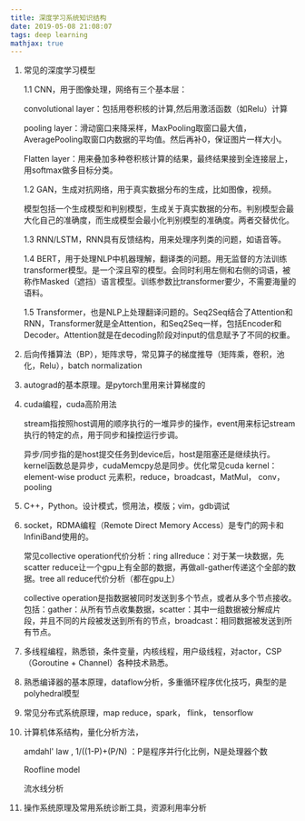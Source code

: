 ```yaml
---
title: 深度学习系统知识结构
date: 2019-05-08 21:08:07
tags: deep learning
mathjax: true
---
```


1. 常见的深度学习模型

   1.1 CNN，用于图像处理，网络有三个基本层：

   convolutional layer：包括用卷积核的计算,然后用激活函数（如Relu）计算

   pooling layer：滑动窗口来降采样，MaxPooling取窗口最大值，AveragePooling取窗口内数据的平均值。然后再补0，保证图片一样大小。

   Flatten layer：用来叠加多种卷积核计算的结果，最终结果接到全连接层上，用softmax做多目标分类。

   

   1.2 GAN，生成对抗网络，用于真实数据分布的生成，比如图像，视频。

   模型包括一个生成模型和判别模型，生成关于真实数据的分布。判别模型会最大化自己的准确度，而生成模型会最小化判别模型的准确度。两者交替优化。

   

   1.3 RNN/LSTM，RNN具有反馈结构，用来处理序列类的问题，如语音等。

   

   1.4 BERT，用于处理NLP中机器理解，翻译类的问题。用无监督的方法训练transformer模型。是一个深且窄的模型。会同时利用左侧和右侧的词语，被称作Masked（遮挡）语言模型。训练参数比transformer要少，不需要海量的语料。

   

   1.5 Transformer，也是NLP上处理翻译问题的。Seq2Seq结合了Attention和RNN，Transformer就是全Attention，和Seq2Seq一样，包括Encoder和Decoder。Attention就是在decoding阶段对input的信息赋予了不同的权重。

   

2. 后向传播算法（BP），矩阵求导，常见算子的梯度推导（矩阵乘，卷积，池化，Relu），batch normalization

   

3. autograd的基本原理。是pytorch里用来计算梯度的

   

4. cuda编程，cuda高阶用法

   stream指按照host调用的顺序执行的一堆异步的操作，event用来标记stream执行的特定的点，用于同步和操控运行步调。

   异步/同步指的是host提交任务到device后，host是阻塞还是继续执行。kernel函数总是异步，cudaMemcpy总是同步。优化常见cuda kernel：element-wise product 元素积，reduce，broadcast，MatMul， conv，pooling

   

5. C++，Python。设计模式，惯用法，模版；vim，gdb调试

   

6. socket，RDMA编程（Remote Direct Memory Access）是专门的网卡和InfiniBand使用的。

   常见collective operation代价分析：ring allreduce：对于某一块数据，先scatter reduce让一个gpu上有全部的数据，再做all-gather传递这个全部的数据。tree all reduce代价分析（都在gpu上）

   collective operation是指数据被同时发送到多个节点，或者从多个节点接收。包括：gather：从所有节点收集数据，scatter：其中一组数据被分解成片段，并且不同的片段被发送到所有的节点，broadcast：相同数据被发送到所有节点。

   

7.  多线程编程，熟悉锁，条件变量，内核线程，用户级线程，对actor，CSP（Goroutine + Channel）各种技术熟悉。

   

8. 熟悉编译器的基本原理，dataflow分析，多重循环程序优化技巧，典型的是polyhedral模型

   

9. 常见分布式系统原理，map reduce，spark， flink， tensorflow

   

10. 计算机体系结构，量化分析方法，

    amdahl' law , 1/((1-P)+(P/N) ：P是程序并行化比例，N是处理器个数

    Roofline model

    流水线分析

    

11. 操作系统原理及常用系统诊断工具，资源利用率分析